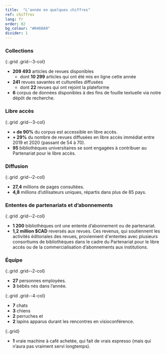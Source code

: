 ```yaml
---
title:  "L’année en quelques chiffres"
ref: chiffres
lang: fr
order: 02
bg_colour: "#0460A9"
divider: 1
---
```


### Collections

{:.grid .grid--3-col}
* **209 493** articles de revues disponibles
  * dont **10 299** articles qui ont été mis en ligne cette année
* **241** revues savantes et culturelles diffusées
  * dont **22** revues qui ont rejoint la plateforme
* **6** corpus de données disponibles à des fins de fouille textuelle via notre dépôt de recherche.

### Libre accès

{:.grid .grid--3-col}
* **+ de 90%** du corpus est accessible en libre accès.
* **+ 29%** du nombre de revues diffusées en libre accès immédiat entre 2019 et  2020 (passant de 54 à 70).
* **95** bibliothèques universitaires se sont engagées à contribuer au Partenariat pour le libre accès.

### Diffusion

{:.grid .grid--2-col}
* **27,4** millions de pages consultées.
* **4,8** millions d’utilisateurs uniques, répartis dans plus de 85 pays.

### Ententes de partenariats et d’abonnements

{:.grid .grid--2-col}
* **1 200** bibliothèques ont une entente d’abonnement ou de partenariat.
* **1,2 million $CAD** reversés aux revues. Ces revenus, qui soutiennent les activités éditoriales des revues, proviennent d'ententes avec plusieurs consortiums de bibliothèques dans le cadre du Partenariat pour le libre accès ou de la commercialisation d’abonnements aux institutions.

### Équipe

{:.grid .grid--2-col}
* **27** personnes employées.
* **3** bébés nés dans l’année.

{:.grid .grid--4-col}
* **7** chats
* **3** chiens
* **2** perruches et
* **2** lapins apparus durant les rencontres en visioconférence.

{:.grid}
* **1** vraie machine à café achetée, qui fait de vrais espresso (mais qui n’aura pas vraiment servi longtemps).
